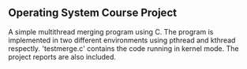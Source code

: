 ## Operating System Course Project
A simple multithread merging program using C. The program is implemented in two different environments using pthread and kthread respectly. 'testmerge.c' contains the code running in kernel mode. The project reports are also included.

